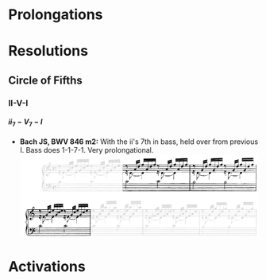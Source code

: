 # Prolongations


# Resolutions

## Circle of Fifths 

### II-V-I

#### $ii_7 - V_7 - I$

- **Bach JS, BWV 846 m2:** With the ii's 7th in bass, held over from previous I. Bass does 1-1-7-1. Very prolongational. ![](../images/03_diatonic_motions/Bach_JS_BWV_846_m2.png)



# Activations


